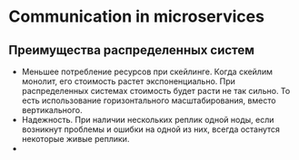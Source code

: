 # Communication in microservices

## Преимущества распределенных систем
- Меньшее потребление ресурсов при скейлинге. Когда скейлим монолит, его стоимость растет экспоненциально. При распределенных системах стоимость будет расти не так 
сильно. То есть использование горизонтального масштабирования, вместо вертикального.
- Надежность. При наличии нескольких реплик одной ноды, если возникнут проблемы и ошибки на одной из них, всегда останутся некоторые живые реплики.
- 
